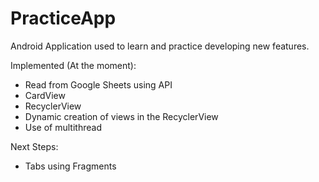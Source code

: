 # PracticeApp

Android Application used to learn and practice developing new features.

Implemented (At the moment):
 - Read from Google Sheets using API
 - CardView
 - RecyclerView
 - Dynamic creation of views in the RecyclerView
 - Use of multithread
 
Next Steps:
 - Tabs using Fragments
